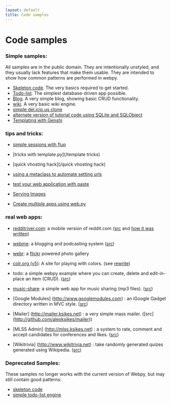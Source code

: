 ```yaml
---
layout: default
title: Code samples
---
```


# Code samples

### Simple samples:

All samples are in the public domain.  They are intentionally unstyled, and they usually lack features that make them usable.  They are intended to show how common patterns are performed in webpy.


* [Skeleton code](/skeleton/0.3). The very basics required to get started.
* [Todo-list](/src/todo-list/0.3). The simplest database-driven app possible.
* [Blog](/src/blog/0.3). A very simple blog, showing basic CRUD functionality.
* [wiki](/src/wiki/0.3). A very basic wiki engine.
* [simple del.icio.us clone](/src/lecker)
* [alternate version of tutorial code using SQLite and SQLObject](/src/webpysqlobject)
* [Templating with Genshi](/src/genshi)


### tips and tricks:

* [simple sessions with flup](/sessions)

* [tricks with template.py](/template tricks)

* [quick vhosting hack](/quick vhosting hack)

* [using a metaclass to automate setting urls](/MetaClassAutoURLS)

* [test your web application with paste](/testing)

* [Serving Images](/images)

* [Create multiple apps using web.py](/multiple_apps)

### real web apps:

* [redditriver.com](http://redditriver.com): a mobile version of reddit.com ([src](http://www.catonmat.net/download/redditriver-dot-com-python-source-code.zip) and [how it was written](http://www.catonmat.net/blog/designing-redditriver-dot-com-website/))

* [webme](http://wm.justos.org/txt.intro): a blogging and podcasting system ([src](http://wm.justos.org/static/download/webme-0.2.0.tar.gz))

* [webr](http://www.antrix.net/stuff/webr): a [flickr](http://flickr.com) powered photo gallery

* [colr.org (v5)](http://www.colr.org/): A site for playing with colors. (see [rewrite](http://www.colr.org/rewrite.html))

* todo: a simple webpy example where you can create, delete and edit-in-place an item (CRUD). ([src](http://svn.natalian.org/projects/todo/))

* [music-share](http://github.com/andreisavu/music-share/tree/master): a simple web app for music sharing (mp3 files). ([src](http://github.com/andreisavu/music-share/tree/master))

* [Google Modules] (http://www.googlemodules.com) : an iGoogle Gadget directory written in MVC style. ([src](http://github.com/alexksikes/googlemodules))

* [Mailer] (http://mailer.ksikes.net) : a very simple mass mailer. ([src] (http://github.com/alexksikes/mailer))

* [MLSS Admin] (http://mlss.ksikes.net) : a system to rate, comment and accept candidates for conferences and likes. ([src](http://github.com/alexksikes/MLSS))

* [Wikitrivia] (http://www.wikitrivia.net) : take randomly generated quizes generated using Wikipedia. ([src](http://github.com/alexksikes/wikitrivia))

### Deprecated Samples:

These samples no longer works with the current version of Webpy, but may still contain good patterns:

* [skeleton code](/skeleton/0.2)
* [simple todo-list engine](/src/todo-list/0.2)